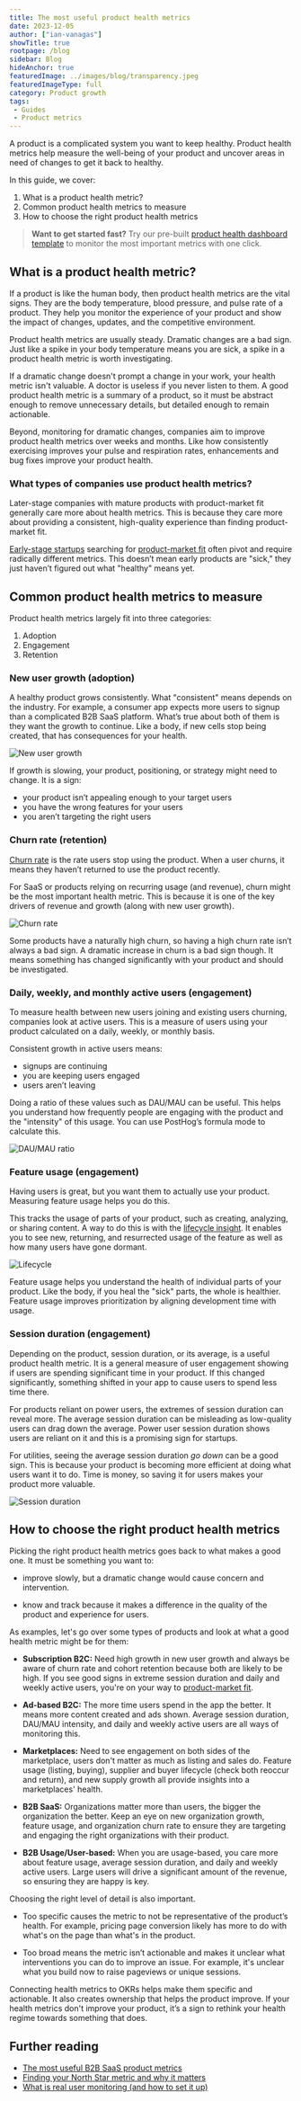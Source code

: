 ```yaml
---
title: The most useful product health metrics
date: 2023-12-05
author: ["ian-vanagas"]
showTitle: true
rootpage: /blog
sidebar: Blog
hideAnchor: true
featuredImage: ../images/blog/transparency.jpeg
featuredImageType: full
category: Product growth
tags:
 - Guides
 - Product metrics
---
```


A product is a complicated system you want to keep healthy. Product health metrics help measure the well-being of your product and uncover areas in need of changes to get it back to healthy.

In this guide, we cover:

1. What is a product health metric?
2. Common product health metrics to measure
3. How to choose the right product health metrics

> **Want to get started fast?** Try our pre-built [product health dashboard template](/templates/health-dashboard) to monitor the most important metrics with one click.

## What is a product health metric?

If a product is like the human body, then product health metrics are the vital signs. They are the body temperature, blood pressure, and pulse rate of a product. They help you monitor the experience of your product and show the impact of changes, updates, and the competitive environment.

Product health metrics are usually steady. Dramatic changes are a bad sign. Just like a spike in your body temperature means you are sick, a spike in a product health metric is worth investigating. 

If a dramatic change doesn't prompt a change in your work, your health metric isn't valuable. A doctor is useless if you never listen to them. A good product health metric is a summary of a product, so it must be abstract enough to remove unnecessary details, but detailed enough to remain actionable.

Beyond, monitoring for dramatic changes, companies aim to improve product health metrics over weeks and months. Like how consistently exercising improves your pulse and respiration rates, enhancements and bug fixes improve your product health.

### What types of companies use product health metrics?

Later-stage companies with mature products with product-market fit generally care more about health metrics. This is because they care more about providing a consistent, high-quality experience than finding product-market fit.

[Early-stage startups](/blog/early-stage-analytics) searching for [product-market fit](/blog/measure-product-market-fit) often pivot and require radically different metrics. This doesn’t mean early products are "sick," they just haven’t figured out what "healthy" means yet.

## Common product health metrics to measure

Product health metrics largely fit into three categories:

1. Adoption
2. Engagement
3. Retention

### New user growth (adoption)

A healthy product grows consistently. What "consistent" means depends on the industry. For example, a consumer app expects more users to signup than a complicated B2B SaaS platform. What’s true about both of them is they want the growth to continue. Like a body, if new cells stop being created, that has consequences for your health.

![New user growth](../images/blog/product-health-metrics/growth.png)

If growth is slowing, your product, positioning, or strategy might need to change. It is a sign:

- your product isn’t appealing enough to your target users
- you have the wrong features for your users
- you aren’t targeting the right users

### Churn rate (retention)

[Churn rate](/product-engineers/churn-rate-vs-retention-rate) is the rate users stop using the product. When a user churns, it means they haven’t returned to use the product recently. 

For SaaS or products relying on recurring usage (and revenue), churn might be the most important health metric. This is because it is one of the key drivers of revenue and growth (along with new user growth).

![Churn rate](../images/blog/product-health-metrics/churn.png)

Some products have a naturally high churn, so having a high churn rate isn’t always a bad sign. A dramatic increase in churn is a bad sign though. It means something has changed significantly with your product and should be investigated.

### Daily, weekly, and monthly active users (engagement)

To measure health between new users joining and existing users churning, companies look at active users. This is a measure of users using your product calculated on a daily, weekly, or monthly basis.

Consistent growth in active users means:

- signups are continuing
- you are keeping users engaged
- users aren’t leaving

Doing a ratio of these values such as DAU/MAU can be useful. This helps you understand how frequently people are engaging with the product and the "intensity" of this usage. You can use PostHog’s formula mode to calculate this. 

![DAU/MAU ratio](../images/blog/product-health-metrics/daumau.png)

### Feature usage (engagement)

Having users is great, but you want them to actually use your product. Measuring feature usage helps you do this. 

This tracks the usage of parts of your product, such as creating, analyzing, or sharing content. A way to do this is with the [lifecycle insight](/docs/product-analytics/lifecycle). It enables you to see new, returning, and resurrected usage of the feature as well as how many users have gone dormant.

![Lifecycle](../images/blog/product-health-metrics/lifecycle.png)

Feature usage helps you understand the health of individual parts of your product. Like the body, if you heal the "sick" parts, the whole is healthier. Feature usage improves prioritization by aligning development time with usage.

### Session duration (engagement)

Depending on the product, session duration, or its average, is a useful product health metric. It is a general measure of user engagement showing if users are spending significant time in your product. If this changed significantly, something shifted in your app to cause users to spend less time there.

For products reliant on power users, the extremes of session duration can reveal more. The average session duration can be misleading as low-quality users can drag down the average. Power user session duration shows users are reliant on it and this is a promising sign for startups.

For utilities, seeing the average session duration _go down_ can be a good sign. This is because your product is becoming more efficient at doing what users want it to do. Time is money, so saving it for users makes your product more valuable.

![Session duration](../images/blog/product-health-metrics/duration.png)

## How to choose the right product health metrics

Picking the right product health metrics goes back to what makes a good one. It must be something you want to:

- improve slowly, but a dramatic change would cause concern and intervention.

- know and track because it makes a difference in the quality of the product and experience for users.

As examples, let's go over some types of products and look at what a good health metric might be for them:

- **Subscription B2C:** Need high growth in new user growth and always be aware of churn rate and cohort retention because both are likely to be high. If you see good signs in extreme session duration and daily and weekly active users, you're on your way to [product-market fit](/blog/product-market-fit-game).

- **Ad-based B2C:** The more time users spend in the app the better. It means more content created and ads shown. Average session duration, DAU/MAU intensity, and daily and weekly active users are all ways of monitoring this.

- **Marketplaces:** Need to see engagement on both sides of the marketplace, users don't matter as much as listing and sales do. Feature usage (listing, buying), supplier and buyer lifecycle (check both reoccur and return), and new supply growth all provide insights into a marketplaces'  health.

- **B2B SaaS:** Organizations matter more than users, the bigger the organization the better. Keep an eye on new organization growth, feature usage, and organization churn rate to ensure they are targeting and engaging the right organizations with their product.

- **B2B Usage/User-based:** When you are usage-based, you care more about feature usage, average session duration, and daily and weekly active users. Large users will drive a significant amount of the revenue, so ensuring they are happy is key.

Choosing the right level of detail is also important. 

- Too specific causes the metric to not be representative of the product’s health. For example, pricing page conversion likely has more to do with what's on the page than what's in the product.

- Too broad means the metric isn’t actionable and makes it unclear what interventions you can do to improve an issue. For example, it's unclear what you build now to raise pageviews or unique sessions.

Connecting health metrics to OKRs helps make them specific and actionable. It also creates ownership that helps the product improve. If your health metrics don't improve your product, it’s a sign to rethink your health regime towards something that does.

## Further reading

- [The most useful B2B SaaS product metrics](/blog/b2b-saas-product-metrics)
- [Finding your North Star metric and why it matters](/blog/north-star-metrics)
- [What is real user monitoring (and how to set it up)](/blog/real-user-monitoring)
